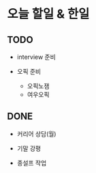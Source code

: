 # 오늘 할일 & 한일

## TODO

- interview 준비

- 오픽 준비

  - 오픽노잼
  - 여우오픽

## DONE

- 커리어 상담(월)

- 기말 강평

- 종설프 작업
